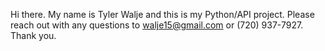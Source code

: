 Hi there. My name is Tyler Walje and this is my Python/API project. Please reach out with any questions to walje15@gmail.com or (720) 937-7927.
Thank you.

